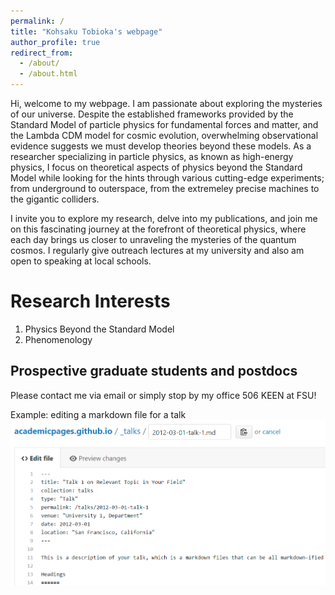 ```yaml
---
permalink: /
title: "Kohsaku Tobioka's webpage"
author_profile: true
redirect_from: 
  - /about/
  - /about.html
---
```


Hi, welcome to my webpage. I am passionate about exploring the mysteries of our universe. Despite the established frameworks provided by the Standard Model of particle physics for fundamental forces and matter, and the Lambda CDM model for cosmic evolution, overwhelming observational evidence suggests we must develop theories beyond these models. As a researcher specializing in particle physics, as known as high-energy physics, I  focus on theoretical aspects of physics beyond the Standard Model while looking for the hints through various cutting-edge experiments; from underground to outerspace, from the extremeley precise machines to the gigantic colliders.

I invite you to explore my research, delve into my publications, and join me on this fascinating journey at the forefront of theoretical physics, where each day brings us closer to unraveling the mysteries of the quantum cosmos. I regularly give outreach lectures at my university and also am open to speaking at local schools.

Research Interests
======
1. Physics Beyond the Standard Model
1. Phenomenology  

Prospective graduate students and postdocs
------
Please contact me via email or simply stop by my office 506 KEEN at FSU! 



Example: editing a markdown file for a talk
![Editing a markdown file for a talk](/images/editing-talk.png)


